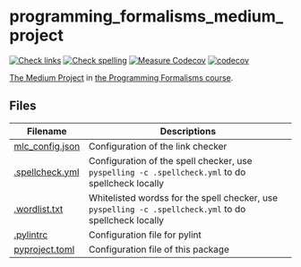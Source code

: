 # programming_formalisms_medium_project

[![Check links](https://github.com/richelbilderbeek/programming_formalisms_medium_project/actions/workflows/check_links.yaml/badge.svg?branch=master)](https://github.com/richelbilderbeek/programming_formalisms_medium_project/actions/workflows/check_links.yaml)
[![Check spelling](https://github.com/richelbilderbeek/programming_formalisms_medium_project/actions/workflows/check_spelling.yaml/badge.svg?branch=master)](https://github.com/richelbilderbeek/programming_formalisms_medium_project/actions/workflows/check_spelling.yaml)
[![Measure Codecov](https://github.com/richelbilderbeek/programming_formalisms_medium_project/actions/workflows/measure_coverage.yml/badge.svg?branch=master)](https://github.com/richelbilderbeek/programming_formalisms_medium_project/actions/workflows/measure_coverage.yml)
[![codecov](https://codecov.io/gh/richelbilderbeek/programming_formalisms_medium_project/branch/master/graph/badge.svg?token=K4FIPOQ5ZH)](https://codecov.io/gh/richelbilderbeek/programming_formalisms_medium_project)

[The Medium Project](https://github.com/UPPMAX/programming_formalisms/blob/main/learning_line.md#functions-to-be-developed-for-the-Medium-project) 
in [the Programming Formalisms course](https://github.com/UPPMAX/programming_formalisms).

## Files

Filename                           |Descriptions
-----------------------------------|------------------------------------------------------------------------------------------------------
[mlc_config.json](mlc_config.json) |Configuration of the link checker
[.spellcheck.yml](.spellcheck.yml) |Configuration of the spell checker, use `pyspelling -c .spellcheck.yml` to do spellcheck locally
[.wordlist.txt](.wordlist.txt)     |Whitelisted wordss for the spell checker, use `pyspelling -c .spellcheck.yml` to do spellcheck locally
[.pylintrc](.pylintrc)             |Configuration file for pylint
[pyproject.toml](pyproject.toml)   |Configuration file of this package
